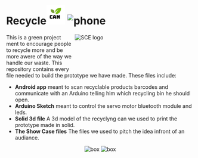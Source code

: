 # <b>Recycle</b><img src="https://github.com/Maor-Ar/RecycleCan/blob/main/Product%20Showcase%20Docs/appicon.png" width="50"> <img src="https://c.tenor.com/BN7Goxif43UAAAAi/application-app.gif" alt="phone" width="80" >



<img src="https://upload.wikimedia.org/wikipedia/he/4/44/SCE_logo.png" align="right"
     alt="SCE logo" width="320" height="98">
     

     
     
     
This is a green project ment to encourage people to recycle more and be more awere of the way we handle our waste.
This repository contains every file needed to build the prototype we have made.
These files include:
* **Android app**  meant to scan recyclable products barcodes and communicate with an Arduino telling him which recycling bin he should open.
* **Arduino Sketch** meant to control the servo motor bluetooth module and leds.
* **Solid 3d file** A 3d model of the recyclyng can we used to print the prototype made in solid.
* **The Show Case files** The files we used to pitch the idea infront of an audiance.
<div align="center">
<img src="https://media1.tenor.com/images/3170141340e138f335e63a2336199f32/tenor.gif?itemid=25272477"alt="box" height="200">
<img src="https://media.tenor.com/images/ff5e73bb86556279849e0c97b29c7f64/tenor.gif"alt="box" height="200" >
<div/>

